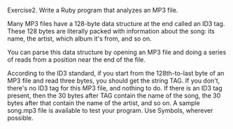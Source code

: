 Exercise2. Write a Ruby program that analyzes an MP3 file. 

Many MP3 files have a 128-byte data structure at the end called an ID3 tag. These 128 bytes are literally packed with information about the song: its name, the artist, which album it's from, and so on. 

You can parse this data structure by opening an MP3 file and doing a series of reads from a position near the end of the file. 

According to the ID3 standard, if you start from the 128th-to-last byte of an MP3 file and read three bytes, you should get the string TAG. If you don't, there's no ID3 tag for this MP3 file, and nothing to do. If there is an ID3 tag present, then the 30 bytes after TAG contain the name of the song, the 30 bytes after that contain the name of the artist, and so on. A sample song.mp3 file is available to test your program. Use Symbols, wherever possible.
